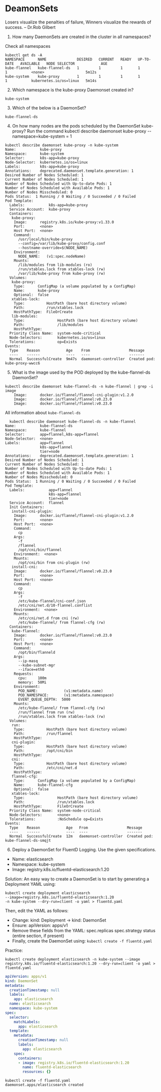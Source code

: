 # DeamonSets

Losers visualize the penalties of failure, Winners visualize the rewards of success.
– Dr.Rob Gilbert

1. How many DaemonSets are created in the cluster in all namespaces?

Check all namespaces

```shell
kubectl get ds -A
NAMESPACE      NAME              DESIRED   CURRENT   READY   UP-TO-DATE   AVAILABLE   NODE SELECTOR            AGE
kube-flannel   kube-flannel-ds   1         1         1       1            1           <none>                   5m12s
kube-system    kube-proxy        1         1         1       1            1           kubernetes.io/os=linux   5m14s
```

2. Which namespace is the kube-proxy Daemonset created in?

```shell
kube-system
```

3. Which of the below is a DaemonSet?

```shell
kube-flannel-ds
```

4. On how many nodes are the pods scheduled by the DaemonSet kube-proxy?
Run the command kubectl describe daemonset kube-proxy --namespace=kube-system
= 1

```shell
kubectl describe daemonset kube-proxy -n kube-system
Name:           kube-proxy
Namespace:      kube-system
Selector:       k8s-app=kube-proxy
Node-Selector:  kubernetes.io/os=linux
Labels:         k8s-app=kube-proxy
Annotations:    deprecated.daemonset.template.generation: 1
Desired Number of Nodes Scheduled: 1
Current Number of Nodes Scheduled: 1
Number of Nodes Scheduled with Up-to-date Pods: 1
Number of Nodes Scheduled with Available Pods: 1
Number of Nodes Misscheduled: 0
Pods Status:  1 Running / 0 Waiting / 0 Succeeded / 0 Failed
Pod Template:
  Labels:           k8s-app=kube-proxy
  Service Account:  kube-proxy
  Containers:
   kube-proxy:
    Image:      registry.k8s.io/kube-proxy:v1.33.0
    Port:       <none>
    Host Port:  <none>
    Command:
      /usr/local/bin/kube-proxy
      --config=/var/lib/kube-proxy/config.conf
      --hostname-override=$(NODE_NAME)
    Environment:
      NODE_NAME:   (v1:spec.nodeName)
    Mounts:
      /lib/modules from lib-modules (ro)
      /run/xtables.lock from xtables-lock (rw)
      /var/lib/kube-proxy from kube-proxy (rw)
  Volumes:
   kube-proxy:
    Type:      ConfigMap (a volume populated by a ConfigMap)
    Name:      kube-proxy
    Optional:  false
   xtables-lock:
    Type:          HostPath (bare host directory volume)
    Path:          /run/xtables.lock
    HostPathType:  FileOrCreate
   lib-modules:
    Type:               HostPath (bare host directory volume)
    Path:               /lib/modules
    HostPathType:       
  Priority Class Name:  system-node-critical
  Node-Selectors:       kubernetes.io/os=linux
  Tolerations:          op=Exists
Events:
  Type    Reason            Age    From                  Message
  ----    ------            ----   ----                  -------
  Normal  SuccessfulCreate  9m47s  daemonset-controller  Created pod: kube-proxy-wwcc6
  ```

  5. What is the image used by the POD deployed by the kube-flannel-ds DaemonSet?

```shell
kubectl describe daemonset kube-flannel-ds -n kube-flannel | grep -i image
    Image:      docker.io/flannel/flannel-cni-plugin:v1.2.0
    Image:      docker.io/flannel/flannel:v0.23.0
    Image:      docker.io/flannel/flannel:v0.23.0
```

All information about ``` kube-flannel-ds ```

```shell
  kubectl describe daemonset kube-flannel-ds -n kube-flannel
Name:           kube-flannel-ds
Namespace:      kube-flannel
Selector:       app=flannel,k8s-app=flannel
Node-Selector:  <none>
Labels:         app=flannel
                k8s-app=flannel
                tier=node
Annotations:    deprecated.daemonset.template.generation: 1
Desired Number of Nodes Scheduled: 1
Current Number of Nodes Scheduled: 1
Number of Nodes Scheduled with Up-to-date Pods: 1
Number of Nodes Scheduled with Available Pods: 1
Number of Nodes Misscheduled: 0
Pods Status:  1 Running / 0 Waiting / 0 Succeeded / 0 Failed
Pod Template:
  Labels:           app=flannel
                    k8s-app=flannel
                    tier=node
  Service Account:  flannel
  Init Containers:
   install-cni-plugin:
    Image:      docker.io/flannel/flannel-cni-plugin:v1.2.0
    Port:       <none>
    Host Port:  <none>
    Command:
      cp
    Args:
      -f
      /flannel
      /opt/cni/bin/flannel
    Environment:  <none>
    Mounts:
      /opt/cni/bin from cni-plugin (rw)
   install-cni:
    Image:      docker.io/flannel/flannel:v0.23.0
    Port:       <none>
    Host Port:  <none>
    Command:
      cp
    Args:
      -f
      /etc/kube-flannel/cni-conf.json
      /etc/cni/net.d/10-flannel.conflist
    Environment:  <none>
    Mounts:
      /etc/cni/net.d from cni (rw)
      /etc/kube-flannel/ from flannel-cfg (rw)
  Containers:
   kube-flannel:
    Image:      docker.io/flannel/flannel:v0.23.0
    Port:       <none>
    Host Port:  <none>
    Command:
      /opt/bin/flanneld
    Args:
      --ip-masq
      --kube-subnet-mgr
      --iface=eth0
    Requests:
      cpu:     100m
      memory:  50Mi
    Environment:
      POD_NAME:            (v1:metadata.name)
      POD_NAMESPACE:       (v1:metadata.namespace)
      EVENT_QUEUE_DEPTH:  5000
    Mounts:
      /etc/kube-flannel/ from flannel-cfg (rw)
      /run/flannel from run (rw)
      /run/xtables.lock from xtables-lock (rw)
  Volumes:
   run:
    Type:          HostPath (bare host directory volume)
    Path:          /run/flannel
    HostPathType:  
   cni-plugin:
    Type:          HostPath (bare host directory volume)
    Path:          /opt/cni/bin
    HostPathType:  
   cni:
    Type:          HostPath (bare host directory volume)
    Path:          /etc/cni/net.d
    HostPathType:  
   flannel-cfg:
    Type:      ConfigMap (a volume populated by a ConfigMap)
    Name:      kube-flannel-cfg
    Optional:  false
   xtables-lock:
    Type:               HostPath (bare host directory volume)
    Path:               /run/xtables.lock
    HostPathType:       FileOrCreate
  Priority Class Name:  system-node-critical
  Node-Selectors:       <none>
  Tolerations:          :NoSchedule op=Exists
Events:
  Type    Reason            Age   From                  Message
  ----    ------            ----  ----                  -------
  Normal  SuccessfulCreate  12m   daemonset-controller  Created pod: kube-flannel-ds-smqjt
```

6. Deploy a DaemonSet for FluentD Logging.
Use the given specifications.

- Name: elasticsearch
- Namespace: kube-system
- Image: registry.k8s.io/fluentd-elasticsearch:1.20

Solution:
An easy way to create a DaemonSet is to start by generating a Deployment YAML using:

```shell
kubectl create deployment elasticsearch
--image=registry.k8s.io/fluentd-elasticsearch:1.20
-n kube-system --dry-run=client -o yaml > fluentd.yaml
```

Then, edit the YAML as follows:

- Change: kind: Deployment → kind: DaemonSet
- Ensure: apiVersion: apps/v1
- Remove these fields from the YAML:
    spec.replicas
    spec.strategy
    status (entire section, if present)
- Finally, create the DaemonSet using: ``` kubectl create -f fluentd.yaml ```

Practice:

```shell
kubectl create deployment elasticsearch -n kube-system --image registry.k8s.io/fluentd-elasticsearch:1.20 --dry-run=client -o yaml > fluentd.yaml
```

```yaml
apiVersion: apps/v1
kind: DaemonSet
metadata:
  creationTimestamp: null
  labels:
    app: elasticsearch
  name: elasticsearch
  namespace: kube-system
spec:
  selector:
    matchLabels:
      app: elasticsearch
  template:
    metadata:
      creationTimestamp: null
      labels:
        app: elasticsearch
    spec:
      containers:
      - image: registry.k8s.io/fluentd-elasticsearch:1.20
        name: fluentd-elasticsearch
        resources: {}
```

```shell
kubectl create -f fluentd.yaml 
daemonset.apps/elasticsearch created
```
